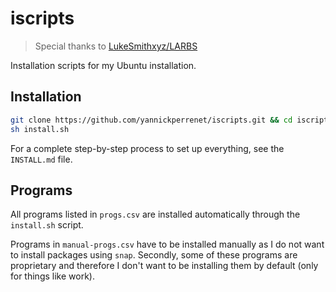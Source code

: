 # iscripts

> Special thanks to [LukeSmithxyz/LARBS](https://github.com/LukeSmithxyz/LARBS)

Installation scripts for my Ubuntu installation.

## Installation
```bash
git clone https://github.com/yannickperrenet/iscripts.git && cd iscripts
sh install.sh
```

For a complete step-by-step process to set up everything, see the `INSTALL.md` file.

## Programs
All programs listed in `progs.csv` are installed automatically through the `install.sh` script.

Programs in `manual-progs.csv` have to be installed manually as I do not want to install packages
using `snap`. Secondly, some of these programs are proprietary and therefore I don't want to be
installing them by default (only for things like work).
